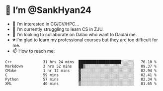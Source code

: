 # 👋 I’m @SankHyan24

- 👀 I’m interested in CG/CV/HPC...
- 🌱 I’m currently struggling to learn CS in ZJU.
- 💞️ I’m looking to collaborate on Dalao who want to Daidai me.
- 💔 I’m glad to learn my professional courses but they are too difficult for me.
- 📫 How to reach me:


<!---
SankHyan24/SankHyan24 is a ✨ special ✨ repository because its `README.md` (this file) appears on your GitHub profile.
You can click the Preview link to take a look at your changes.
--->
<!--START_SECTION:waka-->

```text
C++              31 hrs 24 mins  ███████████████████░░░░░░   76.10 %
Markdown         3 hrs 52 mins   ██▒░░░░░░░░░░░░░░░░░░░░░░   09.37 %
CMake            1 hr 12 mins    ▓░░░░░░░░░░░░░░░░░░░░░░░░   02.94 %
C                59 mins         ▓░░░░░░░░░░░░░░░░░░░░░░░░   02.41 %
Python           57 mins         ▓░░░░░░░░░░░░░░░░░░░░░░░░   02.34 %
XML              40 mins         ▒░░░░░░░░░░░░░░░░░░░░░░░░   01.65 %
```

<!--END_SECTION:waka-->
